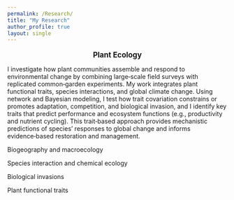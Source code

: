 ```yaml
---
permalink: /Research/
title: "My Research"
author_profile: true
layout: single
---
```


<div style="text-align: center; font-weight: bold; font-size: 1.2em; margin-top: 1em; margin-bottom: 0.8em;">
Plant Ecology
</div>

I investigate how plant communities assemble and respond to environmental change by combining large‑scale field surveys with replicated common‑garden experiments. My work integrates plant functional traits, species interactions, and global climate change. Using network and Bayesian modeling, I test how trait covariation constrains or promotes adaptation, competition, and biological invasion, and I identify key traits that predict performance and ecosystem functions (e.g., productivity and nutrient cycling). This trait‑based approach provides mechanistic predictions of species’ responses to global change and informs evidence‑based restoration and management.

Biogeography and macroecology

Species interaction and chemical ecology

Biological invasions

Plant functional traits

